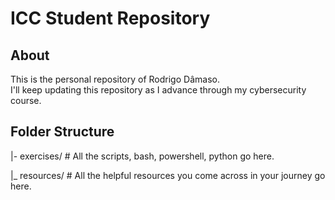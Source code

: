 # ICC Student Repository
## About
This is the personal repository of Rodrigo Dâmaso.  
I'll keep updating this repository as I advance through my cybersecurity course.
## Folder Structure
|- exercises/ # All the scripts, bash, powershell, python go here.


|_ resources/ # All the helpful resources you come across in your journey go here. 
